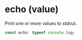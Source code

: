 <!-- INPUT:
/**
 * Print one or more values to stdout.
 */
declare const echo: typeof console.log;

-->
# echo (value)

Print one or more values to stdout.

```ts
const echo: typeof console.log;
```

<!-- OUTPUT.frontmatter:
null
-->
<!-- OUTPUT.warnings:
[]
-->
